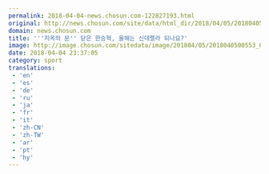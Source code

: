 ```yaml
---
permalink: 2018-04-04-news.chosun.com-122827193.html
original: http://news.chosun.com/site/data/html_dir/2018/04/05/2018040500571.html
domain: news.chosun.com
title: '''지옥의 문'' 닫은 한승혁, 올해는 신데렐라 되나요?'
image: http://image.chosun.com/sitedata/image/201804/05/2018040500553_0.png
date: 2018-04-04 23:37:05
category: sport
translations: 
 - 'en'
 - 'es'
 - 'de'
 - 'ru'
 - 'ja'
 - 'fr'
 - 'it'
 - 'zh-CN'
 - 'zh-TW'
 - 'ar'
 - 'pt'
 - 'hy'
---
```


